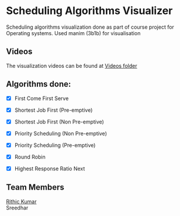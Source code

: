 # Scheduling Algorithms Visualizer
Scheduling algorithms visualization done as part of course project for Operating systems. Used manim (3b1b) for visualisation


## Videos 

  The visualization videos can be found at [Videos folder](https://github.com/Viknesh-Rajaramon/Scheduling-Algorithms-Visualiser/tree/main/Video_and_scripts/media/videos)


## Algorithms done:

- [x] First Come First Serve 
- [x] Shortest Job First (Pre-emptive)
- [x] Shortest Job First (Non Pre-emptive)
- [x] Priority Scheduling (Non Pre-emptive)
- [x] Priority Scheduling (Pre-emptive)
- [x] Round Robin
- [x] Highest Response Ratio Next


## Team Members

[Rithic Kumar](https://github.com/Rit-ctrl/Scheduling-algo-with-viz)
<br>
Sreedhar
